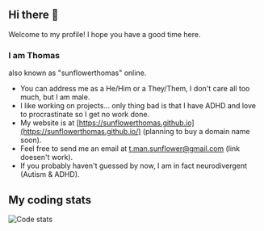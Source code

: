 ## Hi there 👋
Welcome to my profile! I hope you have a good time here.

### I am Thomas
also known as "sunflowerthomas" online.

- You can address me as a He/Him or a They/Them, I don't care all too much, but I am male.
- I like working on projects... only thing bad is that I have ADHD and love to procrastinate so I get no work done.
- My website is at [https://sunflowerthomas.github.io](https://sunflowerthomas.github.io/) (planning to buy a domain name soon).
- Feel free to send me an email at [t.man.sunflower@gmail.com](mailto://t.man.sunflower@gmail.com) (link doesen't work).
- If you probably haven't guessed by now, I am in fact neurodivergent (Autism & ADHD).

## My coding stats
![Code stats](https://github-readme-stats.hackclub.dev/api/wakatime?username=3119&api_domain=hackatime.hackclub.com&&custom_title=Hackatime+Stats&layout=compact&cache_seconds=0&langs_count=8&theme=default)
<!-- if you are looking for the website i used, its https://hackatime.hackclub.com/ , its free. -->
